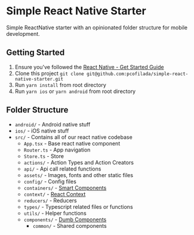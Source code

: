 # Simple React Native Starter

Simple ReactNative starter with an opinionated folder structure for mobile development.

## Getting Started

1. Ensure you've followed the [React Native - Get Started Guide](https://facebook.github.io/react-native/docs/getting-started.html)
1. Clone this project `git clone git@github.com:pcofilada/simple-react-native-starter.git`
1. Run `yarn install` from root directory
1. Run `yarn ios` or `yarn android` from root directory

## Folder Structure

- `android/` - Android native stuff
- `ios/` - iOS native stuff
- `src/` - Contains all of our react native codebase
  - `App.tsx` - Base react native component
  - `Router.ts` - App navigation
  - `Store.ts` - Store
  - `actions/` - Action Types and Action Creators
  - `api/` - Api call related functions
  - `assets/` - Images, fonts and other static files
  - `config/` - Config files
  - `containers/` - [Smart Components](https://medium.com/@thejasonfile/dumb-components-and-smart-components-e7b33a698d43)
  - `context/` - [React Context](https://reactjs.org/docs/context.html)
  - `reducers/` - Reducers
  - `types/` - Typescript related files or functions
  - `utils/` - Helper functions
  - `components/` - [Dumb Components](https://medium.com/@thejasonfile/dumb-components-and-smart-components-e7b33a698d43)
    - `common/` - Shared components
